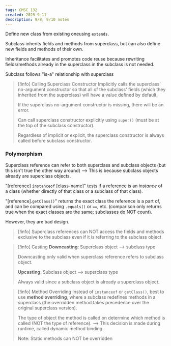 ```yaml
---
tags: CMSC_132
created: 2025-9-11
description: 9/8, 9/10 notes
---
```


Define new class from existing oneusing `extends`.

Subclass inherits fields and methods from superclass, but can also define new fields and methods of their own.

Inheritance facilitates and promotes code reuse because rewriting fields/methods already in the superclass in the subclass is not needed.

Subclass follows "is-a" relationship with superclass

> [!info] Calling Superclass Constructor
> Implicitly calls the superclass' no-argument constructor so that all of the subclass' fields (which they inherited from the superclass) will have a value defined by default.
> 
> If the superclass no-argument constructor is missing, there will be an error.
> 
> Can call superclass constructor explicitly using `super()` (must be at the top of the subclass constructor).
> 
> Regardless of implicit or explicit, the superclass constructor is always called before subclass constructor.

### Polymorphism

Superclass reference can refer to both superclass and subclass objects (but this isn't true the other way around)
--> This is because subclass objects already are superclass objects.

"\[reference] `instanceof` \[class-name]" tests if a reference is an *instance* of a class (whether directly of that class or a subclass of that class).

"\[reference].`getClass()`" returns the exact class the reference is a part of, and can be compared using `.equals()` or `==`, etc. (comparison only returns true when the exact classes are the same; subclasses do NOT count).

However, they are bad design.

> [!info]
> Superclass references can NOT access the fields and methods exclusive to the subclass even if it is referring to the subclass object

> [!info] Casting
> **Downcasting**: Superclass object --> subclass type
> 
> Downcasting only valid when superclass reference refers to subclass object.
> 
> **Upcasting**: Subclass object --> superclass type
> 
> Always valid since a subclass object is already a superclass object.

> [!info] Method Overriding
> Instead of `instanceof` or `getClass()`, best to use **method overriding**, where a subclass redefines methods in a superclass (the overridden method takes precedence over the original superclass version).
> 
> The type of object the method is called on determine which method is called (NOT the type of reference).
> --> This decision is made during runtime, called dynamic method binding.
> 
> Note: Static methods can NOT be overridden